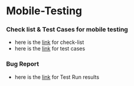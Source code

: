 # Mobile-Testing
### Check list & Test Cases for mobile testing
- here is the [link](https://docs.google.com/spreadsheets/d/1m5zTCBBhTQdOh9BdX5FD0YJZwVvgXewd/edit?usp=sharing&ouid=115054486416222020297&rtpof=true&sd=true) for check-list
- here is the [link](https://github.com/BaizhumartovIlyas/Mobile-Testing/blob/main/Ilyas%20Baizhumartov%20-%20Mobile%20Testing.pdf) for test cases
### Bug Report 
- here is the [link](https://github.com/BaizhumartovIlyas/Mobile-Testing/blob/main/Test%20run%20-%20Ilyas%20Baizhumartov.pdf) for Test Run results
